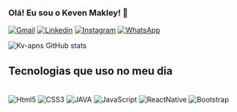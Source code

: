 ### Olá! Eu sou o Keven Makley! 🤙

[![Gmail](https://img.shields.io/badge/Gmail-D14836?style=for-the-badge&logo=gmail&logoColor=white)](https://is.gd/i4Z3Bn)
[![Linkedin](https://img.shields.io/badge/LinkedIn-0077B5?style=for-the-badge&logo=linkedin&logoColor=white)](www.linkedin.com/in/keven-makley-129562287)
[![Instagram](https://img.shields.io/badge/Instagram-E4405F?style=for-the-badge&logo=instagram&logoColor=white)](https://www.instagram.com/keven_apns/)
[![WhatsApp](https://img.shields.io/badge/WhatsApp-25D366?style=for-the-badge&logo=whatsapp&logoColor=white)](https://wa.me/+5593991525410)


![Kv-apns GitHub stats](https://github-readme-stats.vercel.app/api?username=kv-apns&show_icons=true&theme=onedark)


## Tecnologias que uso no meu dia 

<div style="display: inline_block"> <br/>
    <img align="center" alt="Html5" src="https://img.shields.io/badge/HTML5-E34F26?style=for-the-badge&logo=html5&logoColor=white"/>
    <img align="center" alt="CSS3" src="https://img.shields.io/badge/CSS3-1572B6?style=for-the-badge&logo=css3&logoColor=white"/>
    <img align="center" alt="JAVA" src="https://img.shields.io/badge/Java-ED8B00?style=for-the-badge&logo=openjdk&logoColor=white"/>
    <img align="center" alt="JavaScript" src="https://img.shields.io/badge/JavaScript-F7DF1E?style=for-the-badge&logo=javascript&logoColor=black"/>
    <img align="center" alt="ReactNative" src="https://img.shields.io/badge/React_Native-20232A?style=for-the-badge&logo=react&logoColor=61DAFB"/>
        <img align="center" alt="Bootstrap" src="https://img.shields.io/badge/Bootstrap-563D7C?style=for-the-badge&logo=bootstrap&logoColor=white"/>
</div>
